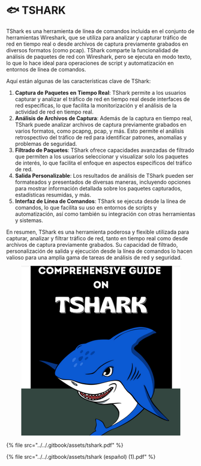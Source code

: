 # 🐟 TSHARK

TShark es una herramienta de línea de comandos incluida en el conjunto de herramientas Wireshark, que se utiliza para analizar y capturar tráfico de red en tiempo real o desde archivos de captura previamente grabados en diversos formatos (como pcap). TShark comparte la funcionalidad de análisis de paquetes de red con Wireshark, pero se ejecuta en modo texto, lo que lo hace ideal para operaciones de script y automatización en entornos de línea de comandos.

Aquí están algunas de las características clave de TShark:

1. **Captura de Paquetes en Tiempo Real**: TShark permite a los usuarios capturar y analizar el tráfico de red en tiempo real desde interfaces de red específicas, lo que facilita la monitorización y el análisis de la actividad de red en tiempo real.
2. **Análisis de Archivos de Captura**: Además de la captura en tiempo real, TShark puede analizar archivos de captura previamente grabados en varios formatos, como pcapng, pcap, y más. Esto permite el análisis retrospectivo del tráfico de red para identificar patrones, anomalías y problemas de seguridad.
3. **Filtrado de Paquetes**: TShark ofrece capacidades avanzadas de filtrado que permiten a los usuarios seleccionar y visualizar solo los paquetes de interés, lo que facilita el enfoque en aspectos específicos del tráfico de red.
4. **Salida Personalizable**: Los resultados de análisis de TShark pueden ser formateados y presentados de diversas maneras, incluyendo opciones para mostrar información detallada sobre los paquetes capturados, estadísticas resumidas, y más.
5. **Interfaz de Línea de Comandos**: TShark se ejecuta desde la línea de comandos, lo que facilita su uso en entornos de scripts y automatización, así como también su integración con otras herramientas y sistemas.

En resumen, TShark es una herramienta poderosa y flexible utilizada para capturar, analizar y filtrar tráfico de red, tanto en tiempo real como desde archivos de captura previamente grabados. Su capacidad de filtrado, personalización de salida y ejecución desde la línea de comandos lo hacen valioso para una amplia gama de tareas de análisis de red y seguridad.

<figure><img src="../../.gitbook/assets/tshark-pdf.png" alt=""><figcaption></figcaption></figure>



{% file src="../../.gitbook/assets/tshark.pdf" %}



{% file src="../../.gitbook/assets/tshark (español) (1).pdf" %}
